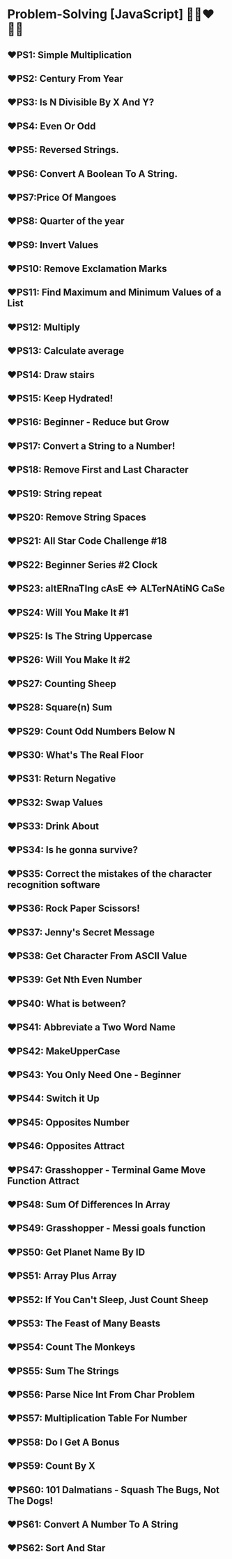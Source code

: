 # Problem-Solving [JavaScript] 🧠👀❤️🙅‍♀️

<h2>❤️PS1: Simple Multiplication</h2>
</hr>

<h2>❤️PS2: Century From Year</h2>
</hr>

<h2>❤️PS3: Is N Divisible By X And Y?</h2>
</hr>

<h2>❤️PS4: Even Or Odd</h2>
</hr>

<h2>❤️PS5: Reversed Strings.</h2>
</hr>

<h2>❤️PS6: Convert A Boolean To A String.</h2>
</hr>

<h2>❤️PS7:Price Of Mangoes</h2>
</hr>

<h2>❤️PS8: Quarter of the year</h2>
</hr>

<h2>❤️PS9: Invert Values</h2>
</hr>

<h2>❤️PS10: Remove Exclamation Marks</h2>
</hr>

<h2>❤️PS11: Find Maximum and Minimum Values of a List</h2>
</hr>

<h2>❤️PS12: Multiply</h2>
</hr>

<h2>❤️PS13: Calculate average</h2>
</hr>

<h2>❤️PS14: Draw stairs </h2>
</hr>

<h2>❤️PS15: Keep Hydrated!</h2>
</hr>

<h2>❤️PS16: Beginner - Reduce but Grow </h2>
</hr>

<h2>❤️PS17: Convert a String to a Number!</h2>
</hr>

<h2>❤️PS18: Remove First and Last Character</h2>
</hr>

<h2>❤️PS19: String repeat</h2>
</hr>

<h2>❤️PS20: Remove String Spaces </h2>
</hr>

<h2>❤️PS21: All Star Code Challenge #18</h2>
</hr>

<h2>❤️PS22: Beginner Series #2 Clock</h2>
</hr>

<h2>❤️PS23: altERnaTIng cAsE <=> ALTerNAtiNG CaSe</h2>
</hr>

<h2>❤️PS24: Will You Make It #1</h2>
</hr>

<h2>❤️PS25:  Is The String Uppercase</h2>
</hr>

<h2>❤️PS26: Will You Make It #2</h2>
</hr>

<h2>❤️PS27: Counting Sheep</h2>
</hr>

<h2>❤️PS28: Square(n) Sum</h2>
</hr>

<h2>❤️PS29: Count Odd Numbers Below N</h2>
</hr>

<h2>❤️PS30: What's The Real Floor</h2>
</hr>

<h2>❤️PS31: Return Negative</h2>
</hr>

<h2>❤️PS32: Swap Values</h2>
</hr>

<h2>❤️PS33: Drink About</h2>
</hr>

<h2>❤️PS34: Is he gonna survive?</h2>
</hr>

<h2>❤️PS35: Correct the mistakes of the character recognition software</h2>
</hr>

<h2>❤️PS36: Rock Paper Scissors!</h2>
</hr>

<h2>❤️PS37: Jenny's Secret Message </h2>
</hr>

<h2>❤️PS38: Get Character From ASCII Value</h2>
</hr>

<h2>❤️PS39: Get Nth Even Number</h2>
</hr>


<h2>❤️PS40: What is between? </h2>
</hr>

<h2>❤️PS41: Abbreviate a Two Word Name </h2>
</hr>

<h2>❤️PS42: MakeUpperCase </h2>
</hr>

<h2>❤️PS43: You Only Need One - Beginner</h2>
</hr>

<h2>❤️PS44: Switch it Up</h2>
</hr>

<h2>❤️PS45: Opposites Number</h2>
</hr>

<h2>❤️PS46: Opposites Attract</h2>
</hr>

<h2>❤️PS47: Grasshopper - Terminal Game Move Function Attract</h2>
</hr>

<h2>❤️PS48: Sum Of Differences In Array</h2>
</hr>

<h2>❤️PS49: Grasshopper - Messi goals function</h2>
</hr>

<h2>❤️PS50: Get Planet Name By ID</h2>
</hr>

<h2>❤️PS51: Array Plus Array</h2>
</hr>

<h2>❤️PS52: If You Can't Sleep, Just Count Sheep</h2>
</hr>

<h2>❤️PS53: The Feast of Many Beasts</h2>
</hr>

<h2>❤️PS54: Count The Monkeys</h2>
</hr>

<h2>❤️PS55: Sum The Strings</h2>
</hr>

<h2>❤️PS56: Parse Nice Int From Char Problem</h2>
</hr>

<h2>❤️PS57: Multiplication Table For Number</h2>
</hr>

<h2>❤️PS58: Do I Get A Bonus</h2>
</hr>

<h2>❤️PS59:  Count By X</h2>
</hr>

<h2>❤️PS60: 101 Dalmatians - Squash The Bugs, Not The Dogs!</h2>
</hr>

<h2>❤️PS61: Convert A Number To A String</h2>
</hr>

<h2>❤️PS62: Sort And Star</h2>
</hr>